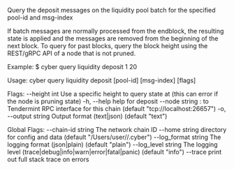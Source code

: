 Query the deposit messages on the liquidity pool batch for the specified pool-id and msg-index

If batch messages are normally processed from the endblock,
the resulting state is applied and the messages are removed from the beginning of the next block.
To query for past blocks, query the block height using the REST/gRPC API of a node that is not pruned.

Example:
$ cyber query liquidity deposit 1 20

Usage:
  cyber query liquidity deposit [pool-id] [msg-index] [flags]

Flags:
      --height int      Use a specific height to query state at (this can error if the node is pruning state)
  -h, --help            help for deposit
      --node string     <host>:<port> to Tendermint RPC interface for this chain (default "tcp://localhost:26657")
  -o, --output string   Output format (text|json) (default "text")

Global Flags:
      --chain-id string     The network chain ID
      --home string         directory for config and data (default "/Users/user//.cyber")
      --log_format string   The logging format (json|plain) (default "plain")
      --log_level string    The logging level (trace|debug|info|warn|error|fatal|panic) (default "info")
      --trace               print out full stack trace on errors
